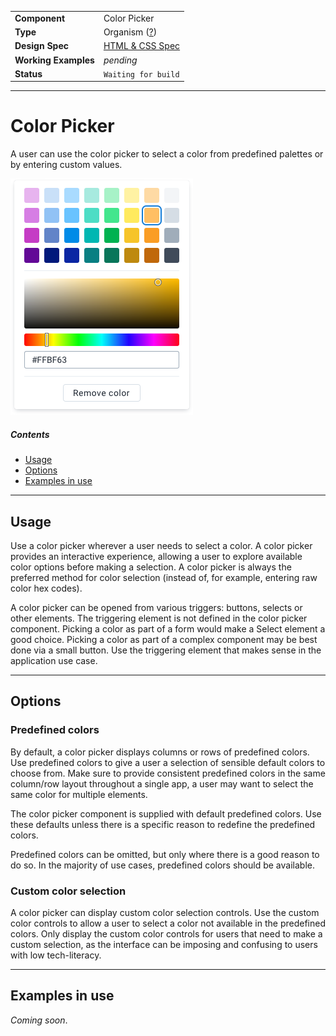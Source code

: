 |                      |                                                                         |
| -------------------- | ----------------------------------------------------------------------- |
| **Component**        | Color Picker                                                            |
| **Type**             | Organism ([?](http://atomicdesign.bradfrost.com/chapter-2/))            |
| **Design Spec**      | [HTML & CSS Spec](https://sleepy-yalow-3c0c76.netlify.com/color-picker) |
| **Working Examples** | _pending_                                                               |
| **Status**           | `Waiting for build`                                                     |

---

# Color Picker

A user can use the color picker to select a color from predefined palettes or by entering custom values.

![](../images/color-picker.png)

##### Contents

-   [Usage](#usage)
-   [Options](#options)
-   [Examples in use](#examples-in-use)

---

## Usage

Use a color picker wherever a user needs to select a color. A color picker provides an interactive experience, allowing a user to explore available color options before making a selection. A color picker is always the preferred method for color selection (instead of, for example, entering raw color hex codes).

A color picker can be opened from various triggers: buttons, selects or other elements. The triggering element is not defined in the color picker component. Picking a color as part of a form would make a Select element a good choice. Picking a color as part of a complex component may be best done via a small button. Use the triggering element that makes sense in the application use case.

---

## Options

### Predefined colors

By default, a color picker displays columns or rows of predefined colors. Use predefined colors to give a user a selection of sensible default colors to choose from. Make sure to provide consistent predefined colors in the same column/row layout throughout a single app, a user may want to select the same color for multiple elements.

The color picker component is supplied with default predefined colors. Use these defaults unless there is a specific reason to redefine the predefined colors.

Predefined colors can be omitted, but only where there is a good reason to do so. In the majority of use cases, predefined colors should be available.

### Custom color selection

A color picker can display custom color selection controls. Use the custom color controls to allow a user to select a color not available in the predefined colors. Only display the custom color controls for users that need to make a custom selection, as the interface can be imposing and confusing to users with low tech-literacy.

---

## Examples in use

<!-- ![](../images/-example.png) -->

_Coming soon_.
